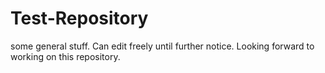 # Test-Repository
some general stuff.
Can edit freely until further notice.
Looking forward to working on this repository.
